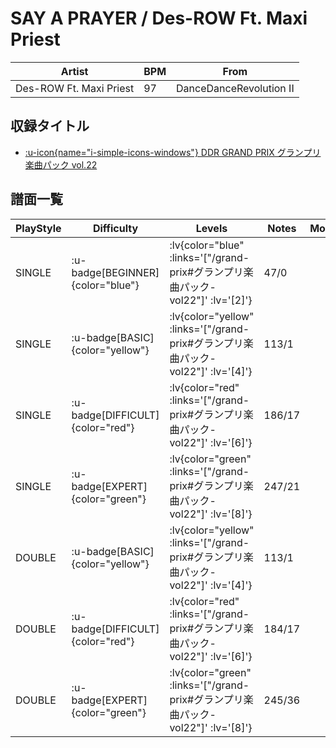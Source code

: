 # SAY A PRAYER / Des-ROW Ft. Maxi Priest

|Artist|BPM|From|
|------|---|----|
|Des-ROW Ft. Maxi Priest|97|DanceDanceRevolution II|

## 収録タイトル

- [ :u-icon{name="i-simple-icons-windows"} DDR GRAND PRIX グランプリ楽曲パック vol.22](/grand-prix#グランプリ楽曲パック-vol22)

## 譜面一覧

|PlayStyle|Difficulty|Levels|Notes|Movie|
|---------|----------|------|-----|-----|
|SINGLE| :u-badge[BEGINNER]{color="blue"} | :lv{color="blue" :links='["/grand-prix#グランプリ楽曲パック-vol22"]' :lv='[2]'} |47/0||
|SINGLE| :u-badge[BASIC]{color="yellow"} | :lv{color="yellow" :links='["/grand-prix#グランプリ楽曲パック-vol22"]' :lv='[4]'} |113/1||
|SINGLE| :u-badge[DIFFICULT]{color="red"} | :lv{color="red" :links='["/grand-prix#グランプリ楽曲パック-vol22"]' :lv='[6]'} |186/17||
|SINGLE| :u-badge[EXPERT]{color="green"} | :lv{color="green" :links='["/grand-prix#グランプリ楽曲パック-vol22"]' :lv='[8]'} |247/21||
|DOUBLE| :u-badge[BASIC]{color="yellow"} | :lv{color="yellow" :links='["/grand-prix#グランプリ楽曲パック-vol22"]' :lv='[4]'} |113/1||
|DOUBLE| :u-badge[DIFFICULT]{color="red"} | :lv{color="red" :links='["/grand-prix#グランプリ楽曲パック-vol22"]' :lv='[6]'} |184/17||
|DOUBLE| :u-badge[EXPERT]{color="green"} | :lv{color="green" :links='["/grand-prix#グランプリ楽曲パック-vol22"]' :lv='[8]'} |245/36||
